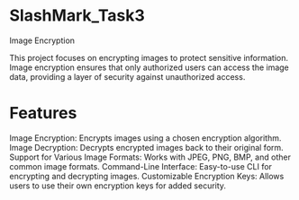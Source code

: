 # SlashMark_Task3
Image Encryption

This project focuses on encrypting images to protect sensitive information. Image encryption ensures that only authorized users can access the image data, providing a layer of security against unauthorized access.

# Features
Image Encryption: Encrypts images using a chosen encryption algorithm. Image Decryption: Decrypts encrypted images back to their original form. Support for Various Image Formats: Works with JPEG, PNG, BMP, and other common image formats. Command-Line Interface: Easy-to-use CLI for encrypting and decrypting images. Customizable Encryption Keys: Allows users to use their own encryption keys for added security.
